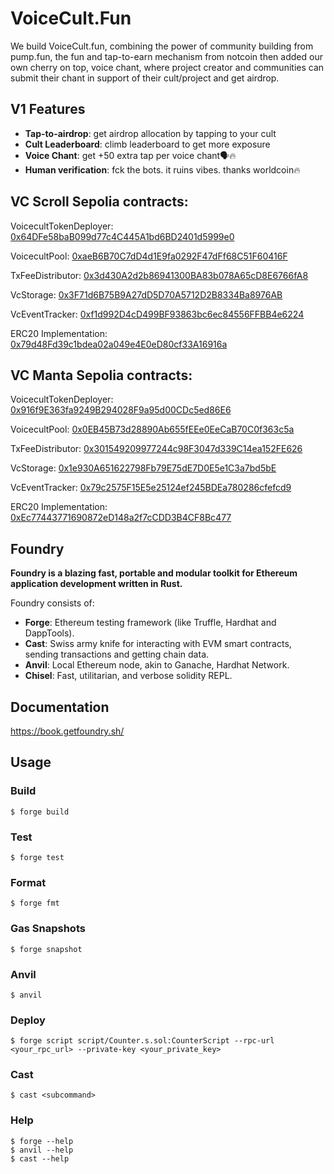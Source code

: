# VoiceCult.Fun
We build VoiceCult.fun, combining the power of community building from pump.fun, the fun and tap-to-earn mechanism from notcoin then added our own cherry on top, voice chant, where project creator and communities can submit their chant in support of their cult/project and get airdrop.


## V1 Features
-   **Tap-to-airdrop**: get airdrop allocation by tapping to your cult
-   **Cult Leaderboard**: climb leaderboard to get more exposure
-   **Voice Chant**: get +50 extra tap per voice chant🗣️🔥
-   **Human verification**: fck the bots. it ruins vibes. thanks worldcoin🔥


## VC Scroll Sepolia contracts:
VoicecultTokenDeployer: [0x64DFe58baB099d77c4C445A1bd6BD2401d5999e0](https://sepolia.scrollscan.dev/address/0x64DFe58baB099d77c4C445A1bd6BD2401d5999e0)

VoicecultPool: [0xaeB6B70C7dD4d1E9fa0292F47dFf68C51F60416F](https://sepolia.scrollscan.dev/address/0xaeB6B70C7dD4d1E9fa0292F47dFf68C51F60416F)

TxFeeDistributor: [0x3d430A2d2b86941300BA83b078A65cD8E6766fA8](https://sepolia.scrollscan.dev/address/0x3d430A2d2b86941300BA83b078A65cD8E6766fA8)

VcStorage: [0x3F71d6B75B9A27dD5D70A5712D2B8334Ba8976AB](https://sepolia.scrollscan.dev/address/0x3F71d6B75B9A27dD5D70A5712D2B8334Ba8976AB)

VcEventTracker: [0xf1d992D4cD499BF93863bc6ec84556FFBB4e6224](https://sepolia.scrollscan.dev/address/0xf1d992D4cD499BF93863bc6ec84556FFBB4e6224)

ERC20 Implementation: [0x79d48Fd39c1bdea02a049e4E0eD80cf33A16916a](https://sepolia.scrollscan.dev/address/0x79d48Fd39c1bdea02a049e4E0eD80cf33A16916a)

## VC Manta Sepolia contracts:
VoicecultTokenDeployer: [0x916f9E363fa9249B294028F9a95d00CDc5ed86E6](https://pacific-explorer.sepolia-testnet.manta.network/address/0x916f9E363fa9249B294028F9a95d00CDc5ed86E6)

VoicecultPool: [0x0EB45B73d28890Ab655fEEe0EeCaB70C0f363c5a](https://pacific-explorer.sepolia-testnet.manta.network/address/0x0EB45B73d28890Ab655fEEe0EeCaB70C0f363c5a)

TxFeeDistributor: [0x301549209977244c98F3047d339C14ea152FE626](https://pacific-explorer.sepolia-testnet.manta.network/address/0x301549209977244c98F3047d339C14ea152FE626)

VcStorage: [0x1e930A651622798Fb79E75dE7D0E5e1C3a7bd5bE](https://pacific-explorer.sepolia-testnet.manta.network/address/0x1e930A651622798Fb79E75dE7D0E5e1C3a7bd5bE)

VcEventTracker: [0x79c2575F15E5e25124ef245BDEa780286cfefcd9](https://pacific-explorer.sepolia-testnet.manta.network/address/0x79c2575F15E5e25124ef245BDEa780286cfefcd9)

ERC20 Implementation: [0xEc77443771690872eD148a2f7cCDD3B4CF8Bc477](https://pacific-explorer.sepolia-testnet.manta.network/address/0xEc77443771690872eD148a2f7cCDD3B4CF8Bc477)

## Foundry

**Foundry is a blazing fast, portable and modular toolkit for Ethereum application development written in Rust.**

Foundry consists of:

-   **Forge**: Ethereum testing framework (like Truffle, Hardhat and DappTools).
-   **Cast**: Swiss army knife for interacting with EVM smart contracts, sending transactions and getting chain data.
-   **Anvil**: Local Ethereum node, akin to Ganache, Hardhat Network.
-   **Chisel**: Fast, utilitarian, and verbose solidity REPL.

## Documentation

https://book.getfoundry.sh/

## Usage

### Build

```shell
$ forge build
```

### Test

```shell
$ forge test
```

### Format

```shell
$ forge fmt
```

### Gas Snapshots

```shell
$ forge snapshot
```

### Anvil

```shell
$ anvil
```

### Deploy

```shell
$ forge script script/Counter.s.sol:CounterScript --rpc-url <your_rpc_url> --private-key <your_private_key>
```

### Cast

```shell
$ cast <subcommand>
```

### Help

```shell
$ forge --help
$ anvil --help
$ cast --help
```

